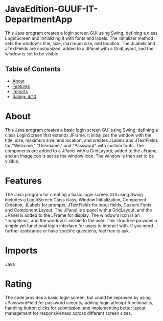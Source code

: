 # JavaEdition-GUUF-IT-DepartmentApp

This Java program creates a login screen GUI using Swing, defining a class LoginScreen and initializing it with fonts and labels. The initializer method sets the window's title, size, maximum size, and location. The JLabels and JTextFields are customized, added to a JPanel with a GridLayout, and the window is set to be visible.

## Table of Contents

- [About](#about)
- [Features](#features)
- [Imports](#Imports)
- [Rating: 6/10](#Rating)

# About
This Java program creates a basic login screen GUI using Swing, defining a class LoginScreen that extends JFrame. It initializes the window with the title, size, maximum size, and location, and creates JLabels and JTextFields for "Welcome," "Username," and "Password" with custom fonts. The components are added to a JPanel with a GridLayout, added to the JFrame, and an ImageIcon is set as the window icon. The window is then set to be visible.

# Features

The Java program for creating a basic login screen GUI using Swing includes a LoginScreen Class class, Window Initialization, Component Creation, JLabels for prompts, JTextFields for input fields, Custom Fonts, and Component Layout. The JPanel is a panel with a GridLayout, and the JPanel is added to the JFrame for display. The window's icon is an 'ImageIcon', and the window is visible to the user. This structure provides a simple yet functional login interface for users to interact with. If you need further assistance or have specific questions, feel free to ask.

# Imports

Java

# Rating

The code provides a basic login screen, but could be improved by using JPasswordField for password security, adding login attempt functionality, handling button clicks for submission, and implementing better layout management for responsiveness across different screen sizes.
